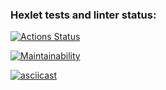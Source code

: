 ### Hexlet tests and linter status:

[![Actions Status](https://github.com/SayanGthb/frontend-project-44/actions/workflows/hexlet-check.yml/badge.svg)](https://github.com/SayanGthb/frontend-project-44/actions)

[![Maintainability](https://api.codeclimate.com/v1/badges/76885834b2528a2855e1/maintainability)](https://codeclimate.com/github/SayanGthb/frontend-project-44/maintainability)


[![asciicast](https://asciinema.org/a/AQaB9UYqFYjjxIAKBY7AQ14eq.svg)](https://asciinema.org/a/AQaB9UYqFYjjxIAKBY7AQ14eq)